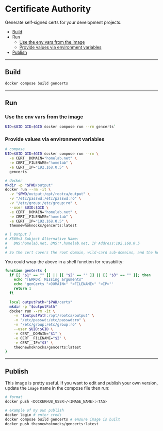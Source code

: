 # Certificate Authority

Generate self-signed certs for your development projects.

- [Build](#build)
- [Run](#run)
  - [Use the env vars from the image](#use-the-env-vars-from-the-image)
  - [Provide values via environment variables](#provide-values-via-environment-variables)
- [Publish](#publish)

---

## Build

```sh
docker compose build gencerts
```

---

## Run

### Use the env vars from the image

```sh
UID=$UID GID=$GID docker compose run --rm gencerts`
```

### Provide values via environment variables

```sh
# compose
UID=$UID GID=$GID docker compose run --rm \
  -e CERT__DOMAIN="homelab.net" \
  -e CERT__FILENAME="homelab" \
  -e CERT__IP="192.168.0.5" \
  gencerts

# docker
mkdir -p "$PWD/output"
docker run --rm -it \
  -v "$PWD/output:/opt/rootca/output" \
  -v "/etc/passwd:/etc/passwd:ro" \
  -v "/etc/group:/etc/group:ro" \
  --user $UID:$GID \
  -e CERT__DOMAIN="homelab.net" \
  -e CERT__FILENAME="homelab" \
  -e CERT__IP="192.168.0.5" \
  theonewhoknocks/gencerts:latest

# [ Output ]
# X509v3 Subject Alternative Name:
#   DNS:homelab.net, DNS:*.homelab.net, IP Address:192.168.0.5
#
# So the cert covers the root domain, wild-card sub-domains, and the host IP.
```

You could wrap the above in a shell function for reusability:
```sh
function genCerts {
  if [[ "$1" == "" ]] || [[ "$2" == "" ]] || [[ "$3" == "" ]]; then
    echo "[ERROR] Missing arguments"
    echo 'genCerts "<DOMAIN>" "<FILENAME>" "<IP>"'
    return 1
  fi
  
  local outputPath="$PWD/certs"
  mkdir -p "$outputPath"
  docker run --rm -it \
    -v "$outputPath:/opt/rootca/output" \
    -v "/etc/passwd:/etc/passwd:ro" \
    -v "/etc/group:/etc/group:ro" \
    --user $UID:$GID \
    -e CERT__DOMAIN="$1" \
    -e CERT__FILENAME="$2" \
    -e CERT__IP="$3" \
    theonewhoknocks/gencerts:latest
}
```

---

## Publish

This image is pretty useful. If you want to edit and publish your own version, update the `image` name in the compose file then run:
```sh
# format
docker push <DOCKERHUB_USER>/<IMAGE_NAME>:<TAG>

# example of my own publish
docker login # enter creds
docker compose build gencerts # ensure image is built
docker push theonewhoknocks/gencerts:latest
```
